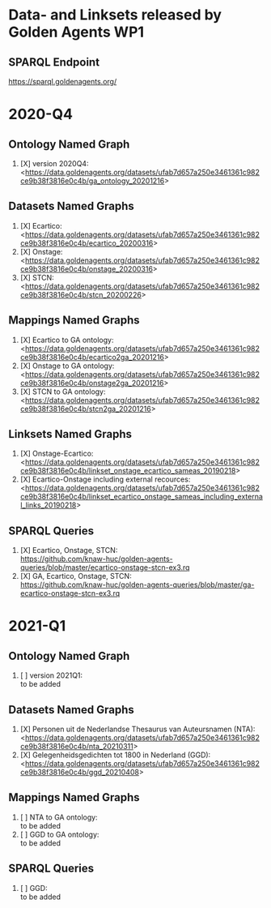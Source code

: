 # Data- and Linksets released by Golden Agents WP1


## SPARQL Endpoint
<https://sparql.goldenagents.org/>

# 2020-Q4 

## Ontology Named Graph

1. [X] version 2020Q4: </br> <<https://data.goldenagents.org/datasets/ufab7d657a250e3461361c982ce9b38f3816e0c4b/ga_ontology_20201216>>

## Datasets Named Graphs

1. [X] Ecartico: </br> <<https://data.goldenagents.org/datasets/ufab7d657a250e3461361c982ce9b38f3816e0c4b/ecartico_20200316>>
2. [X] Onstage: </br> <<https://data.goldenagents.org/datasets/ufab7d657a250e3461361c982ce9b38f3816e0c4b/onstage_20200316>>
3. [X] STCN: </br> <<https://data.goldenagents.org/datasets/ufab7d657a250e3461361c982ce9b38f3816e0c4b/stcn_20200226>>

## Mappings Named Graphs

1. [X] Ecartico to GA ontology: </br> <<https://data.goldenagents.org/datasets/ufab7d657a250e3461361c982ce9b38f3816e0c4b/ecartico2ga_20201216>>
2. [X] Onstage to GA ontology: </br> <<https://data.goldenagents.org/datasets/ufab7d657a250e3461361c982ce9b38f3816e0c4b/onstage2ga_20201216>>
3. [X] STCN to GA ontology: </br> <<https://data.goldenagents.org/datasets/ufab7d657a250e3461361c982ce9b38f3816e0c4b/stcn2ga_20201216>>

## Linksets Named Graphs

1. [X] Onstage-Ecartico: </br> <<https://data.goldenagents.org/datasets/ufab7d657a250e3461361c982ce9b38f3816e0c4b/linkset_onstage_ecartico_sameas_20190218>>
2. [X] Ecartico-Onstage including external recources: </br> <<https://data.goldenagents.org/datasets/ufab7d657a250e3461361c982ce9b38f3816e0c4b/linkset_ecartico_onstage_sameas_including_external_links_20190218>>

## SPARQL Queries 

1. [X] Ecartico, Onstage, STCN: </br> <https://github.com/knaw-huc/golden-agents-queries/blob/master/ecartico-onstage-stcn-ex3.rq>
2. [X] GA, Ecartico, Onstage, STCN: </br> <https://github.com/knaw-huc/golden-agents-queries/blob/master/ga-ecartico-onstage-stcn-ex3.rq>

# 2021-Q1

## Ontology Named Graph

1. [ ] version 2021Q1: </br> to be added

## Datasets Named Graphs

1. [X] Personen uit de Nederlandse Thesaurus van Auteursnamen (NTA): </br> <<https://data.goldenagents.org/datasets/ufab7d657a250e3461361c982ce9b38f3816e0c4b/nta_20210311>>
2. [X] Gelegenheidsgedichten tot 1800 in Nederland (GGD): </br> <<https://data.goldenagents.org/datasets/ufab7d657a250e3461361c982ce9b38f3816e0c4b/ggd_20210408>>

## Mappings Named Graphs

1. [ ] NTA to GA ontology: </br> to be added
2. [ ] GGD to GA ontology: </br> to be added

## SPARQL Queries 

1. [ ] GGD: </br> to be added
